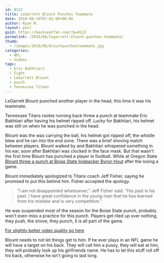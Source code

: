 ```yaml
---
id: 8122
title: LeGarrett Blount Punches Teammate
date: 2010-08-19T07:01:09+00:00
author: Ryan M.
layout: post
guid: https://backseatfan.com/?p=8122
permalink: /2010/08/legarrett-blount-punches-teammate/
thumb:
  - /images/2010/08/blountpunchesteammate.jpg
categories:
  - NFL
  - Videos
tags:
  - Eric Bakhtiari
  - Fight
  - LeGarrett Blount
  - punch
  - Tennessee Titans
---
```


<div class="entry">
  <p>
    LeGarrett Blount punched another player in the head, this time it was his teammate.
  </p>

  <p>
    Tennessee Titans rookie running back threw a punch at teammate Eric Bakhtiari after having his helmet ripped off. Lucky for Bakhtiari, his helmet was still on when he was punched in the head.
  </p>

  <p>
    Blount was the was carrying the ball, his helmet got ripped off, the whistle blew and he ran into the end zone. There was a brief shoving match between players. Blount walked by and Bakhtiari whispered something in his ear, soon after Bakhtiari was clocked in the face mask. But that wasn't the first time Blount has punched a player in football. While at Oregon State <a href="http://www.youtube.com/watch?v=PNSXleiYnw0">Blount threw a punch at Boise State linebacker Byron Hout</a> after the losing a game.
  </p>

  <p>
    Blount immediately apologized to Titans coach Jeff Fisher, saying he promised to put this behind him. Fisher accepted the apology.
  </p>

  <blockquote>
    <p>
      "I am not disappointed whatsoever," Jeff Fisher said. "His past is his past. I have great confidence in the young man that he has learned from his mistake and is very competitive."
    </p>
  </blockquote>

  <p>
    He was suspended most of the season for the Boise State punch, probably won't even miss a practice for this punch. Players get riled up over nothing, they push, the shove, they punch, it is all part of the game.
  </p>

  <p>
  </p>

  <p>
    <a href="http://kdrv.com/page/185356">For slightly better video quality go here</a>
  </p>

  <p>
    Blount needs to not let things get to him. If he ever plays in an NFL game he will have a target on his back. They will call him a pussy, they will eat at him, they will probably look up his girlfriends name. He has to let this stuff roll off his back, otherwise he isn't going to last long.
  </p>
</div>

